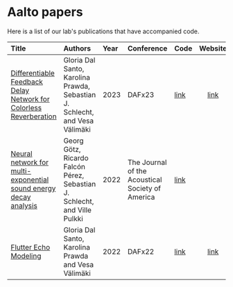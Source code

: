 # Aalto papers

Here is a list of our lab's publications that have accompanied code.

| Title | Authors | Year | Conference | Code | Website | 
| :----------------- | :------------- | :----- | :----- | :----- | :-----: |
| [Differentiable Feedback Delay Network for Colorless Reverberation](https://acris.aalto.fi/ws/portalfiles/portal/123647753/2023_ColorlessFDN_dafx_dalsanto.pdf) | Gloria Dal Santo, Karolina Prawda, Sebastian J. Schlecht, and Vesa Välimäki | 2023 | DAFx23 | [link](https://github.com/gdalsanto/diff-fdn-colorless) | [link](http://research.spa.aalto.fi/publications/papers/dafx23-colorless-fdn/) | 
| [Neural network for multi-exponential sound energy decay analysis](https://acris.aalto.fi/ws/portalfiles/portal/88036603/GoetzEtAl_NeuralNetworkMultiExponentialDecayAnalysis.pdf) | Georg Götz, Ricardo Falcón Pérez, Sebastian J. Schlecht, and Ville Pulkki | 2022 | The Journal of the Acoustical Society of America | [link](https://github.com/georg-goetz/DecayFitNet) | |
| [Flutter Echo Modeling](https://dafx2020.mdw.ac.at/proceedings/papers/DAFx20in22_paper_27.pdf) | Gloria Dal Santo, Karolina Prawda and Vesa Välimäki | 2022 | DAFx22 | [link](https://github.com/gdalsanto/flutter-echo-modeling) | [link](http://research.spa.aalto.fi/publications/papers/dafx22-flutter-echo/) |
